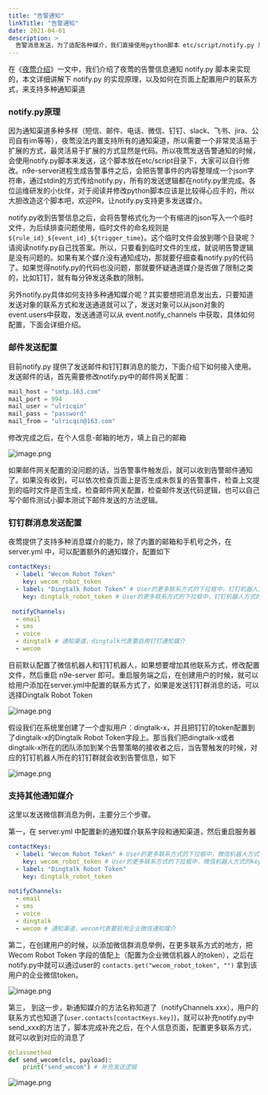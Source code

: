 ```yaml
---
title: "告警通知"
linkTitle: "告警通知"
date: 2021-04-01
description: >
  告警消息发送，为了适配各种媒介，我们直接使用python脚本 etc/script/notify.py 来对接，本文将对告警信息发送的配置方式及notify.py原理进行介绍
---
```

在《[夜莺介绍](https://n9e.didiyun.com/docs/intro/)》一文中，我们介绍了夜莺的告警信息通知 notify.py 脚本来实现的，本文详细讲解下 notify.py 的实现原理，以及如何在页面上配置用户的联系方式，来支持多种通知渠道


### notify.py原理

因为通知渠道多种多样（短信、邮件、电话、微信、钉钉、slack、飞书、jira、公司自有im等等），夜莺没法内置支持所有的通知渠道，所以需要一个非常灵活易于扩展的方式，最灵活易于扩展的方式显然是代码。所以夜莺发送告警通知的时候，会使用notify.py脚本来发送，这个脚本放在etc/script目录下，大家可以自行修改。n9e-server进程生成告警事件之后，会把告警事件的内容整理成一个json字符串，通过stdin的方式传给notify.py，所有的发送逻辑都在notify.py里完成。各位运维研发的小伙伴，对于阅读并修改python脚本应该是比较得心应手的，所以大胆改造这个脚本吧，欢迎PR，让notify.py支持更多发送媒介。

notify.py收到告警信息之后，会将告警格式化为一个有缩进的json写入一个临时文件，为后续排查问题使用，临时文件的命名规则是 `${rule_id}_${event_id}_${trigger_time}`。这个临时文件会放到哪个目录呢？请阅读notify.py自己找答案。所以，只要看到临时文件的生成，就说明告警逻辑是没有问题的。如果有某个媒介没有通知成功，那就要仔细查看notify.py的代码了。如果觉得notify.py的代码也没问题，那就要怀疑通道媒介是否做了限制之类的，比如钉钉，就有每分钟发送条数的限制。

另外notify.py具体如何支持多种通知媒介呢？其实要想把消息发出去，只要知道发送对象的联系方式和发送通道就可以了，发送对象可以从json对象的event.users中获取，发送通道可以从 event.notify_channels 中获取，具体如何配置，下面会详细介绍。


### 邮件发送配置

目前notify.py 提供了发送邮件和钉钉群消息的能力，下面介绍下如何接入使用。发送邮件的话，首先需要修改notify.py中的邮件网关配置：

```python
mail_host = "smtp.163.com"
mail_port = 994
mail_user = "ulricqin"
mail_pass = "password"
mail_from = "ulricqin@163.com"
```

修改完成之后，在个人信息-邮箱的地方，填上自己的邮箱

![image.png](https://s3-gz01.didistatic.com/n9e-pub/image/n9e-v5-user-profile.png)

如果邮件网关配置的没问题的话，当告警事件触发后，就可以收到告警邮件通知了。如果没有收到，可以依次检查页面上是否生成未恢复的告警事件，检查上文提到的临时文件是否生成，检查邮件网关配置，检查邮件发送代码逻辑，也可以自己写个邮件测试小脚本测试下邮件发送的方法逻辑。

### 钉钉群消息发送配置

夜莺提供了支持多种消息媒介的能力，除了内置的邮箱和手机号之外，在 server.yml 中，可以配置额外的通知媒介，配置如下

```yaml
contactKeys:
  - label: "Wecom Robot Token"
    key: wecom_robot_token
  - label: "Dingtalk Robot Token" # User的更多联系方式的下拉框中，钉钉机器人方式的label部分
    key: dingtalk_robot_token # User的更多联系方式的下拉框中，钉钉机器人方式的key部分，需要和notify.py中获取用户此联系方式的key相同
    
 notifyChannels:
  - email
  - sms
  - voice
  - dingtalk # 通知渠道，dingtalk代表要启用钉钉通知媒介
  - wecom
```

目前默认配置了微信机器人和钉钉机器人，如果想要增加其他联系方式，修改配置文件，然后重启 n9e-server 即可。重启服务端之后，在创建用户的时候，就可以给用户添加在server.yml中配置的联系方式了，如果是发送钉钉群消息的话，可以选择Dingtalk Robot Token

![image.png](https://s3-gz01.didistatic.com/n9e-pub/image/n9e-v5-user-contacts.png)

假设我们在系统里创建了一个虚拟用户：dingtalk-x，并且把钉钉的token配置到了dingtalk-x的Dingtalk Robot Token字段上。那当我们把dingtalk-x或者dingtalk-x所在的团队添加到某个告警策略的接收者之后，当告警触发的时候，对应的钉钉机器人所在的钉钉群就会收到告警信息，如下    

![image.png](https://s3-gz01.didistatic.com/n9e-pub/image/n9e-v5-dingtalk-notice.png)

### 支持其他通知媒介

这里以发送微信群消息为例，主要分三个步骤。

第一，在 server.yml 中配置新的通知媒介联系字段和通知渠道，然后重启服务器


```yaml
contactKeys:
  - label: "Wecom Robot Token" # User的更多联系方式的下拉框中，微信机器人方式的label部分
    key: wecom_robot_token # User的更多联系方式的下拉框中，微信机器人方式的key部分，需要和notify.py中获取用户此联系方式的key相同
  - label: "Dingtalk Robot Token"
    key: dingtalk_robot_token
    
notifyChannels:
  - email
  - sms
  - voice
  - dingtalk 
  - wecom # 通知渠道，wecom代表要启用企业微信通知媒介
```
   
第二，在创建用户的时候，以添加微信群消息举例，在更多联系方式的地方，把 Wecom Robot Token 字段的值配上（配置为企业微信机器人的token），之后在notify.py中就可以通过user的 `contacts.get("wecom_robot_token", "")` 拿到该用户的企业微信token。

![image.png](https://s3-gz01.didistatic.com/n9e-pub/image/n9e-v5-wecom-notice.png)

   
第三， 到这一步，新通知媒介的方法名称知道了（notifyChannels.xxx），用户的联系方式也知道了(`user.contacts[contactKeys.key]`)，就可以补充notify.py中send_xxx的方法了，脚本完成补充之后，在个人信息页面，配置更多联系方式，就可以收到对应的消息了

```python
@classmethod
def send_wecom(cls, payload):
    print("send_wecom") # 补充发送逻辑
```

![image.png](https://s3-gz01.didistatic.com/n9e-pub/image/n9e-v5-user-profile-dingtalk.png)
